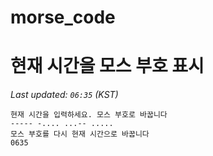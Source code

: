 # morse_code
# 현재 시간을 모스 부호 표시
<!-- MORSE_TIME_START -->
_Last updated: `06:35` (KST)_

```
현재 시간을 입력하세요. 모스 부호로 바꿉니다
----- -.... ...-- .....
모스 부호를 다시 현재 시간으로 바꿉니다
0635
```
<!-- MORSE_TIME_END -->
